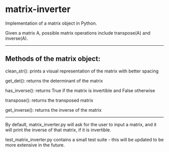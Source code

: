 # matrix-inverter
Implementation of a matrix object in Python.

Given a matrix A, possible matrix operations include transpose(A) and inverse(A).

----

Methods of the matrix object:
--

clean_str(): prints a visual representation of the matrix with better spacing

get_det(): returns the determinant of the matrix

has_inverse(): returns True if the matrix is invertible and False otherwise

transpose(): returns the transposed matrix

get_inverse(): returns the inverse of the matrix

----

By default, matrix_inverter.py will ask for the user to input a matrix, and it will print the inverse of that matrix, if it is invertible.

test_matrix_inverter.py contains a small test suite - this will be updated to be more extensive in the future.
